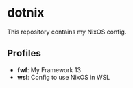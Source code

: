 # dotnix

This repository contains my NixOS config.

## Profiles

- **fwf**: My Framework 13
- **wsl**: Config to use NixOS in WSL
